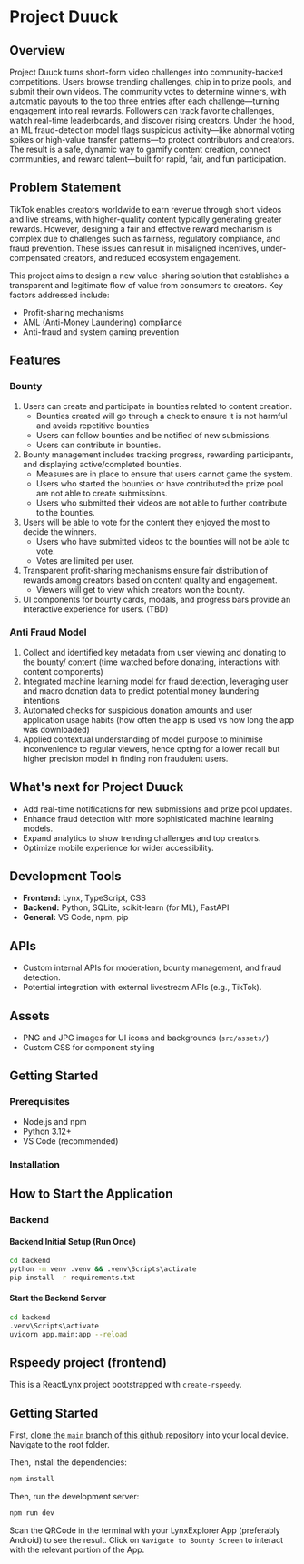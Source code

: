 # Project Duuck

## Overview
Project Duuck turns short-form video challenges into community-backed competitions. Users browse trending challenges, chip in to prize pools, and submit their own videos. The community votes to determine winners, with automatic payouts to the top three entries after each challenge—turning engagement into real rewards. Followers can track favorite challenges, watch real-time leaderboards, and discover rising creators. Under the hood, an ML fraud-detection model flags suspicious activity—like abnormal voting spikes or high-value transfer patterns—to protect contributors and creators. The result is a safe, dynamic way to gamify content creation, connect communities, and reward talent—built for rapid, fair, and fun participation.


## Problem Statement

TikTok enables creators worldwide to earn revenue through short videos and live streams, with higher-quality content typically generating greater rewards. However, designing a fair and effective reward mechanism is complex due to challenges such as fairness, regulatory compliance, and fraud prevention. These issues can result in misaligned incentives, under-compensated creators, and reduced ecosystem engagement.

This project aims to design a new value-sharing solution that establishes a transparent and legitimate flow of value from consumers to creators. Key factors addressed include:

- Profit-sharing mechanisms
- AML (Anti-Money Laundering) compliance
- Anti-fraud and system gaming prevention
## Features
### Bounty

1. Users can create and participate in bounties related to content creation.
   - Bounties created will go through a check to ensure it is not harmful and avoids repetitive bounties
    - Users can follow bounties and be notified of new submissions.
    - Users can contribute in bounties.
2. Bounty management includes tracking progress, rewarding participants, and displaying active/completed bounties.
	- Measures are in place to ensure that users cannot game the system.
	- Users who started the bounties or have contributed the prize pool are not able to create submissions.
	- Users who submitted their videos are not able to further contribute to the bounties.
3. Users will be able to vote for the content they enjoyed the most to decide the winners.
	- Users who have submitted videos to the bounties will not be able to vote.
	- Votes are limited per user.
4. Transparent profit-sharing mechanisms ensure fair distribution of rewards among creators based on content quality and engagement.
	- Viewers will get to view which creators won the bounty.
5. UI components for bounty cards, modals, and progress bars provide an interactive experience for users. (TBD)

### Anti Fraud Model

1. Collect and identified key metadata from user viewing and donating to the bounty/ content (time watched before donating, interactions with content components)
2. Integrated machine learning model for fraud detection, leveraging user and macro donation data to predict potential money laundering intentions
3. Automated checks for suspicious donation amounts and user application usage habits (how often the app is used vs how long the app was downloaded)
4. Applied contextual understanding of model purpose to minimise inconvenience to regular viewers, hence opting for a lower recall but higher precision model in finding non fraudulent users. 

## What's next for Project Duuck
- Add real-time notifications for new submissions and prize pool updates.
- Enhance fraud detection with more sophisticated machine learning models.
- Expand analytics to show trending challenges and top creators.
- Optimize mobile experience for wider accessibility.

## Development Tools

- **Frontend:** Lynx, TypeScript, CSS 
- **Backend:** Python, SQLite, scikit-learn (for ML), FastAPI
- **General:** VS Code, npm, pip

## APIs

- Custom internal APIs for moderation, bounty management, and fraud detection.
- Potential integration with external livestream APIs (e.g., TikTok).

## Assets

- PNG and JPG images for UI icons and backgrounds (`src/assets/`)
- Custom CSS for component styling


## Getting Started

### Prerequisites

- Node.js and npm
- Python 3.12+
- VS Code (recommended)

### Installation

## How to Start the Application

### Backend

#### Backend Initial Setup (Run Once)

```bash
cd backend
python -m venv .venv && .venv\Scripts\activate
pip install -r requirements.txt
```

#### Start the Backend Server

```bash
cd backend
.venv\Scripts\activate
uvicorn app.main:app --reload
```

## Rspeedy project (frontend)

This is a ReactLynx project bootstrapped with `create-rspeedy`.

## Getting Started
First, [clone the `main` branch of this github repository](https://docs.github.com/en/repositories/creating-and-managing-repositories/cloning-a-repository) into your local device. Navigate to the root folder.

Then, install the dependencies:

```bash
npm install
```

Then, run the development server:

```bash
npm run dev
```

Scan the QRCode in the terminal with your LynxExplorer App (preferably Android) to see the result.
Click on `Navigate to Bounty Screen` to interact with the relevant portion of the App.

